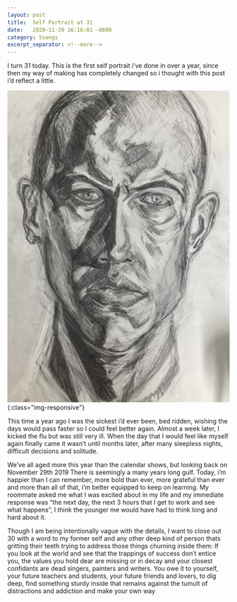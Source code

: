 ```yaml
---
layout: post
title:  Self Portrait at 31
date:   2020-11-29 16:16:01 -0600
category: 5songs
excerpt_separator: <!--more-->
---
```


I turn 31 today. This is the first self portrait i’ve done in over a year, since then my way of making has completely changed so i thought with this post i’d reflect a little.
<!--more-->

![PDX](/images/selfportrait31.jpg){:class="img-responsive"}

This time a year ago I was the sickest i’d ever been, bed ridden, wishing the days would pass faster so I could feel better again. Almost a week later, I kicked the flu but was still very ill. When the day that I would feel like myself again finally came it wasn’t until months later, after many sleepless nights, difficult decisions and solitude.

We’ve all aged more this year than the calendar shows, but looking back on November 29th 2019 There is seemingly a many years long gulf. Today, i’m happier than I can remember, more bold than ever, more grateful than ever and more than all of that, i’m better equipped to keep on learning. My roommate asked me what I was excited about in my life and my immediate response was “the next day, the next 3 hours that I get to work and see what happens”, I think the younger me would have had to think long and hard about it.

Though I am being intentionally vague with the details, I want to close out 30 with a word to my former self and any other deep kind of person thats gritting their teeth trying to address those things churning inside them:
If you look at the world and see that the trappings of success don’t entice you, the values you hold dear are missing or in decay and your closest confidants are dead singers, painters and writers. You owe it to yourself, your future teachers and students, your future friends and lovers, to dig deep, find something sturdy inside that remains against the tumult of distractions and addiction and make your own way
